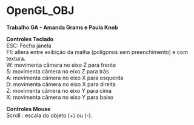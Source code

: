 # OpenGL_OBJ 
  
**Trabalho GA - Amanda Grams e Paula Knob**


**Controles Teclado**  
ESC: Fecha janela  
F1: altera entre exibição da malha (polígonos sem preenchimento) e com textura.  
W: movimenta câmera no eixo Z para frente  
S: movimenta câmera no eixo Z para trás  
A: movimenta câmera no eixo X para esquerda  
D: movimenta câmera no eixo X para direita  
Z: movimenta câmera no eixo Y para cima  
X: movimenta câmera no eixo Y para baixo  

  
**Controles Mouse**  
Scroll : escala do objeto (+) ou (-).  
